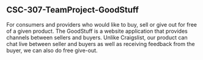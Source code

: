 ## CSC-307-TeamProject-GoodStuff

For consumers and providers who would like to buy, sell or give out for free of a given product. The GoodStuff is a website application that provides channels between sellers and buyers. Unlike Craigslist, our product can chat live between seller and buyers as well as receiving feedback from the buyer, we can also do free give-out. 

